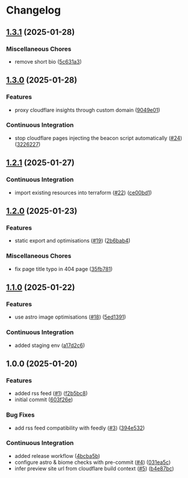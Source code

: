 # Changelog

## [1.3.1](https://github.com/kieranbrown/portfolio/compare/v1.3.0...v1.3.1) (2025-01-28)


### Miscellaneous Chores

* remove short bio ([5c631a3](https://github.com/kieranbrown/portfolio/commit/5c631a3871e79abeadbc414f4aa96ec7c2c5d780))

## [1.3.0](https://github.com/kieranbrown/portfolio/compare/v1.2.1...v1.3.0) (2025-01-28)


### Features

* proxy cloudflare insights through custom domain ([9049e01](https://github.com/kieranbrown/portfolio/commit/9049e014a44edcd7633bd3760938df2537154519))


### Continuous Integration

* stop cloudflare pages injecting the beacon script automatically ([#24](https://github.com/kieranbrown/portfolio/issues/24)) ([3226227](https://github.com/kieranbrown/portfolio/commit/32262275cb9ae9179b297634a3af734b29666ecf))

## [1.2.1](https://github.com/kieranbrown/portfolio/compare/v1.2.0...v1.2.1) (2025-01-27)


### Continuous Integration

* import existing resources into terraform ([#22](https://github.com/kieranbrown/portfolio/issues/22)) ([ce00bd1](https://github.com/kieranbrown/portfolio/commit/ce00bd1b83b9d37b2fe1b5a2a8ac65c29cea3d10))

## [1.2.0](https://github.com/kieranbrown/portfolio/compare/v1.1.0...v1.2.0) (2025-01-23)


### Features

* static export and optimisations ([#19](https://github.com/kieranbrown/portfolio/issues/19)) ([2b6bab4](https://github.com/kieranbrown/portfolio/commit/2b6bab47e1756328d54c48f4e8f22d6c3468ede5))


### Miscellaneous Chores

* fix page title typo in 404 page ([35fb781](https://github.com/kieranbrown/portfolio/commit/35fb781966b39dd9d5c7c82c80807bc594c93ae4))

## [1.1.0](https://github.com/kieranbrown/portfolio/compare/v1.0.0...v1.1.0) (2025-01-22)


### Features

* use astro image optimisations ([#18](https://github.com/kieranbrown/portfolio/issues/18)) ([5ed1391](https://github.com/kieranbrown/portfolio/commit/5ed13912cee43f169014a5de5ae94e243773f2a6))


### Continuous Integration

* added staging env ([a17d2c6](https://github.com/kieranbrown/portfolio/commit/a17d2c638b72147ec3cd5bb855730dd48fd3ad8f))

## 1.0.0 (2025-01-20)


### Features

* added rss feed ([#1](https://github.com/kieranbrown/portfolio/issues/1)) ([f2b5bc8](https://github.com/kieranbrown/portfolio/commit/f2b5bc8194f527f23f5f63ec6092f2c467169ee9))
* initial commit ([603f26e](https://github.com/kieranbrown/portfolio/commit/603f26ead9a037956d8de11ad1ea026b7a585e14))


### Bug Fixes

* add rss feed compatibility with feedly ([#3](https://github.com/kieranbrown/portfolio/issues/3)) ([394e532](https://github.com/kieranbrown/portfolio/commit/394e532d14a78e5f6e8f560d2220d9a610b3ff08))


### Continuous Integration

* added release workflow ([4bcba5b](https://github.com/kieranbrown/portfolio/commit/4bcba5b525be768eee0f65fcbd917af07e0d3a1e))
* configure astro & biome checks with pre-commit ([#4](https://github.com/kieranbrown/portfolio/issues/4)) ([031ea5c](https://github.com/kieranbrown/portfolio/commit/031ea5c74c7f80af4e8dca866dbdada488cf5f58))
* infer preview site url from cloudflare build context ([#5](https://github.com/kieranbrown/portfolio/issues/5)) ([b4e87bc](https://github.com/kieranbrown/portfolio/commit/b4e87bc08f4dff1db08098c87f8d3140859856a6))
